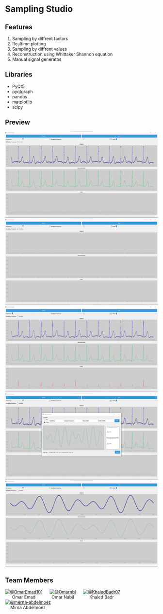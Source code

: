 
# Sampling Studio

## Features

1. Sampling by diffrent factors
2. Realtime plotting
3. Sampling by diffrent values
4. Reconstruction using Whittaker Shannon equation
5. Manual signal generatos

## Libraries

- PyQt5
- pyqtgraph
- pandas
- matplotlib
- scipy

## Preview

![Preview Gif](interactive_sampling_studio/Sampling_Theory_Studio/screen_shots/image.png)
![Preview Gif](interactive_sampling_studio/Sampling_Theory_Studio/screen_shots/image_2.png)
![Preview Gif](interactive_sampling_studio/Sampling_Theory_Studio/screen_shots/image_3.png)
![Preview Gif](interactive_sampling_studio/Sampling_Theory_Studio/screen_shots/image_4.png)
![Preview Gif](interactive_sampling_studio/Sampling_Theory_Studio/screen_shots/image_5.png)



## Team Members
<div align="left">
  <div style="display:inline-block; text-align:center; margin-right:20px;">
    <a href="https://github.com/OmarEmad101">
      <img src="https://github.com/OmarEmad101.png" width="100px" alt="@OmarEmad101">
    </a>
    <div>Omar Emad</div>
  </div>
  
  <div style="display:inline-block; text-align:center; margin-right:20px;">
    <a href="https://github.com/Omarnbl">
      <img src="https://github.com/Omarnbl.png" width="100px" alt="@Omarnbl">
    </a>
    <div>Omar Nabil</div>
  </div>
  
  <div style="display:inline-block; text-align:center; margin-right:20px;">
    <a href="https://github.com/KhaledBadr07">
      <img src="https://github.com/KhaledBadr07.png" width="100px" alt="@KhaledBadr07">
    </a>
    <div>Khaled Badr</div>
  </div>
  
  <div style="display:inline-block; text-align:center;">
    <a href="https://github.com/merna-abdelmoez">
      <img src="https://github.com/merna-abdelmoez.png" width="100px" alt="@merna-abdelmoez">
    </a>
    <div>Mirna Abdelmoez</div>
  </div>
</div>


